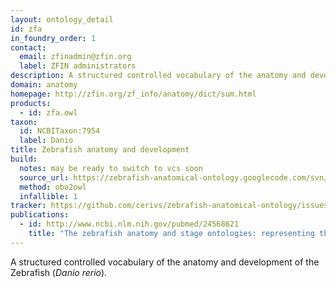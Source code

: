 ```yaml
---
layout: ontology_detail
id: zfa
in_foundry_order: 1
contact:
  email: zfinadmin@zfin.org
  label: ZFIN administrators
description: A structured controlled vocabulary of the anatomy and development of the Zebrafish
domain: anatomy
homepage: http://zfin.org/zf_info/anatomy/dict/sum.html
products:
  - id: zfa.owl
taxon:
  id: NCBITaxon:7954
  label: Danio
title: Zebrafish anatomy and development
build:
  notes: may be ready to switch to vcs soon
  source_url: https://zebrafish-anatomical-ontology.googlecode.com/svn/trunk/src/preversion.zfish.obo
  method: obo2owl
  infallible: 1
tracker: https://github.com/cerivs/zebrafish-anatomical-ontology/issues
publications:
  - id: http://www.ncbi.nlm.nih.gov/pubmed/24568621
    title: "The zebrafish anatomy and stage ontologies: representing the anatomy and development of Danio rerio."
---
```


A structured controlled vocabulary of the anatomy and development of the Zebrafish (<i>Danio rerio</i>).
